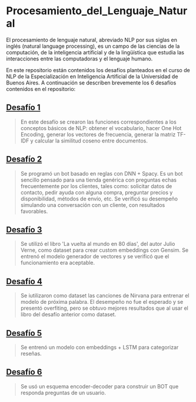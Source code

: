 # Procesamiento_del_Lenguaje_Natural

El procesamiento de lenguaje natural, abreviado NLP por sus siglas en inglés (natural language processing), es un campo de las ciencias de la computación, de la inteligencia artificial y de la lingüística que estudia las interacciones entre las computadoras y el lenguaje humano.

En este repositorio están contenidos los desafíos planteados en el curso de NLP de la Especialización en Inteligencia Artificial de la Universidad de Buenos Aires. A continuación se describen brevemente los 6 desafíos contenidos en el repositorio:

## [Desafío 1](https://github.com/Andavaro/Procesamiento_del_Lenguaje_Natural/blob/main/1a%20-%20word2vec.ipynb)
> En este desafío se crearon las funciones correspondientes a los conceptos básicos de NLP: obtener el vocabulario, hacer One Hot Encoding, generar los vectores de frecuencia, generar la matriz TF-IDF y calcular la similitud coseno entre documentos.

## [Desafío 2](https://github.com/Andavaro/Procesamiento_del_Lenguaje_Natural/blob/main/2b_bot_dnn_spacy_esp.ipynb)
> Se programó un bot basado en reglas con DNN + Spacy. Es un bot sencillo pensado para una tienda genérica con preguntas echas frecuentemente por los clientes, tales como: solicitar datos de contacto, pedir ayuda con alguna compra, preguntar precios y disponibilidad, métodos de envío, etc. Se verificó su desempeño simulando una conversación con un cliente, con resultados favorables.

## [Desafío 3](https://github.com/Andavaro/Procesamiento_del_Lenguaje_Natural/blob/main/3b_Custom_embedding_con_Gensim.ipynb)
> Se utilizó el libro 'La vuelta al mundo en 80 días', del autor Julio Verne, como dataset para crear custom embeddings con Gensim. Se entrenó el modelo generador de vectores y se verificó que el funcionamiento era aceptable.

## [Desafío 4](https://github.com/Andavaro/Procesamiento_del_Lenguaje_Natural/blob/main/4d%20-%20prediccio%CC%81n_palabra.ipynb)
> Se iutilizaron como dataset las canciones de Nirvana para entrenar el modelo de próxima palabra. El desempeño no fue el esperado y se presentó overfiting, pero se obtuvo mejores resultados que al usar el libro del desafío anterior como dataset.

## [Desafío 5](https://github.com/Andavaro/Procesamiento_del_Lenguaje_Natural/blob/main/5_clothing_ecommerce_reviews.ipynb)
> Se entrenó un modelo con embeddings + LSTM para categorizar reseñas. 

## [Desafío 6](https://github.com/Andavaro/Procesamiento_del_Lenguaje_Natural/blob/main/6_QAbot.ipynb)
> Se usó un esquema encoder-decoder para construir un BOT que responda preguntas de un usuario.
